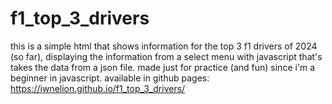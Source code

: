 # f1_top_3_drivers
this is a simple html that shows information for the top 3 f1 drivers of 2024 (so far), displaying the information from a select menu with javascript that's takes the data from a json file.
made just for practice (and fun) since i'm a beginner in javascript.
available in github pages: https://iwnelion.github.io/f1_top_3_drivers/
